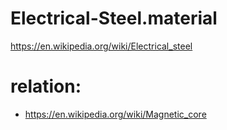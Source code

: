 # Electrical-Steel.material
https://en.wikipedia.org/wiki/Electrical_steel

# relation:
- https://en.wikipedia.org/wiki/Magnetic_core
